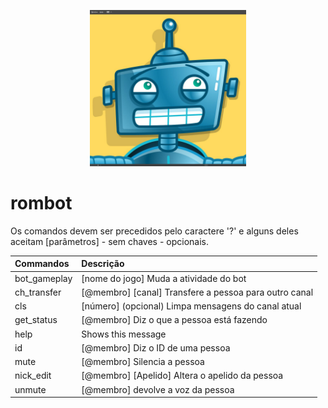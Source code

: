 <p align="center">
<img width=250 src="https://raw.githubusercontent.com/PinheiroCosta/rombot/main/images/robot.jpg"></img><br>
</p>

# rombot

Os comandos devem ser precedidos pelo caractere '?' e alguns deles aceitam [parâmetros] - sem chaves - opcionais.

|Commandos|Descrição|
|:--|:--|
|bot_gameplay|[nome do jogo] Muda a atividade do bot|
|ch_transfer|[@membro] [canal] Transfere a pessoa para outro canal|
|cls|[número] (opcional) Limpa mensagens do canal atual|
|get_status|[@membro] Diz o que a pessoa está fazendo|
|help|Shows this message|
|id|[@membro] Diz o ID de uma pessoa|
|mute|[@membro] Silencia a pessoa|
|nick_edit|[@membro] [Apelido] Altera o apelido da pessoa|
|unmute|[@membro] devolve a voz da pessoa|
